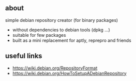 ## about

simple debian repository creator (for binary packages)

* without dependencies to debian tools (dpkg ...)
* suitable for few packages
* built as a mini replacement for aptly, reprepro and friends

## useful links

* https://wiki.debian.org/RepositoryFormat
* https://wiki.debian.org/HowToSetupADebianRepository
